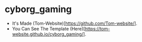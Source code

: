 # cyborg_gaming
  - It's Made (Tom-Website)[https://github.com/Tom-website/].
  - You Can See The Template (Here)[https://tom-website.github.io/cyborg_gaming/].
